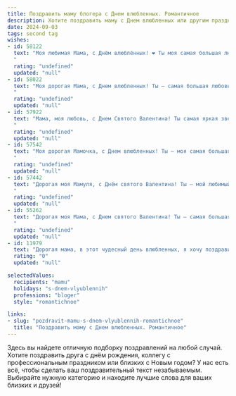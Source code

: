 ```yaml
---
title: Поздравить маму блогера с Днем влюбленных. Романтичное
description: Хотите поздравить маму с Днем влюбленных или другим праздником? Наш ИИ создаст незабываемое поздравление, а вы обязательно выделитесь среди других.  
date: 2024-09-03
tags: second tag
wishes:
- id: 58122
  text: "Моя любимая Мама, с Днём влюблённых! ❤️ Ты моя самая большая любовь и вдохновение, моя муза, самая верная подруга.  Твоё сердце - это свет, который озаряет мой мир, а твоя любовь - это  бесконечный источник счастья. Спасибо тебе за всё!
  "
  rating: "undefined"
  updated: "null"
- id: 58022
  text: "Моя дорогая Мама, с Днем влюбленных! Ты – самая большая любовь в моей жизни, и я безумно благодарен, что ты всегда рядом. Твой блог – это источник вдохновения, твоя искренность и теплота трогают сердца миллионов. Ты настоящая королева! Пусть этот день будет наполнен радостью, нежностью и любовью.
  "
  rating: "undefined"
  updated: "null"
- id: 57922
  text: "Мама, моя любовь, с Днем Святого Валентина! Ты самая яркая звезда в моей Вселенной, и я безмерно благодарен за то, что ты есть в моей жизни. Твоя любовь - это источник вдохновения, который позволяет мне творить, делиться своими мыслями с миром и быть лучшей версией себя. Желаю тебе безграничного счастья, нежности и любви!
  "
  rating: "undefined"
  updated: "null"
- id: 57542
  text: "Моя дорогая Мамочка, с Днем влюбленных! Ты — моя самая большая любовь, моя самая верная поддержка, моя муза. Спасибо за все, что ты делаешь для меня. Пусть каждый день нашей жизни будет наполнен любовью, счастьем и вдохновением, как твои блоги! ❤️
  "
  rating: "undefined"
  updated: "null"
- id: 57442
  text: "Дорогая моя Мамуля, с Днём святого Валентина! Ты — мой любимый блогер, твой талант и творчество вдохновляют меня каждый день. Спасибо за твою любовь, заботу и бесконечную поддержку. Пусть наша любовь горит ярким пламенем, как на страницах твоего блога!
  "
  rating: "undefined"
  updated: "null"
- id: 55262
  text: "Дорогая моя Мама, с Днем святого Валентина! Ты – самая большая любовь в моей жизни, мой источник вдохновения и тепла. Спасибо за твою безграничную нежность и заботу. Пусть этот день будет наполнен романтикой, счастьем и взаимной любовью.
  "
  rating: "undefined"
  updated: "null"
- id: 11979
  text: "Дорогая мама, в этот чудесный день влюбленных, я хочу поздравить тебя с праздником любви и нежности. Как блогер, ты вдохновляешь не только меня, но и тысячи людей своей творческой энергией и искренностью. Пусть каждый день приносит тебе столько же радости и вдохновения, сколько ты даришь другим. Твоя любовь и поддержка всегда были моим самым сильным тылом, и я благодарю тебя за это. Пусть сегодняшний день наполнит твою жизнь новыми романтическими историями и воспоминаниями, которые останутся с тобой на всю жизнь. С Днем влюбленных, мамочка!"
  rating: "0"
  updated: "null"

selectedValues:
  recipients: "mamu"
  holidays: "s-dnem-vlyublennih"
  professions: "bloger"
  style: "romantichnoe"

links:
- slug: "pozdravit-mamu-s-dnem-vlyublennih-romantichnoe"
  title: "Поздравить маму с Днем влюбленных. Романтичное"
---
```


Здесь вы найдете отличную подборку поздравлений на любой случай. 
Хотите поздравить друга с днём рождения, коллегу с профессиональным праздником или близких с Новым годом? У нас есть всё, чтобы сделать ваш поздравительный текст незабываемым. Выбирайте нужную категорию и находите лучшие слова для ваших близких и друзей!
